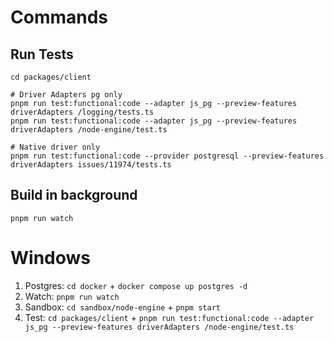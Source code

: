 # Commands

## Run Tests

```
cd packages/client

# Driver Adapters pg only
pnpm run test:functional:code --adapter js_pg --preview-features driverAdapters /logging/tests.ts
pnpm run test:functional:code --adapter js_pg --preview-features driverAdapters /node-engine/test.ts

# Native driver only
pnpm run test:functional:code --provider postgresql --preview-features driverAdapters issues/11974/tests.ts
```

## Build in background

```
pnpm run watch
```

# Windows

1. Postgres: `cd docker` + `docker compose up postgres -d`
2. Watch: `pnpm run watch`
3. Sandbox: `cd sandbox/node-engine` + `pnpm start`
4. Test: `cd packages/client` + `pnpm run test:functional:code --adapter js_pg --preview-features driverAdapters /node-engine/test.ts`

